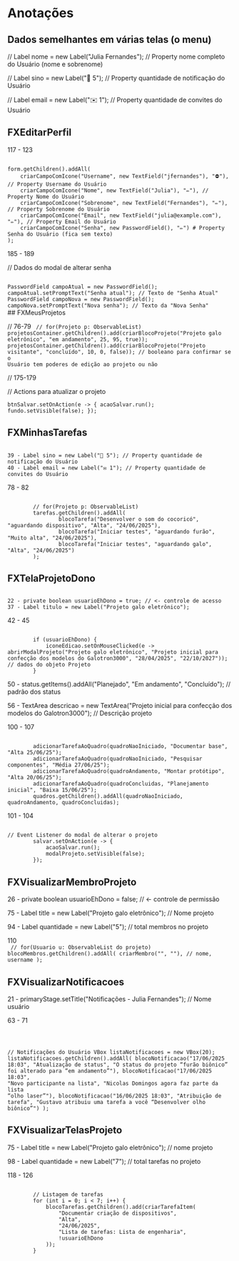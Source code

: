 # Anotações

## Dados semelhantes em várias telas (o menu)

// Label nome = new Label("Julia Fernandes"); // Property nome completo do Usuário (nome e sobrenome)

// Label sino = new Label("🔔 5"); // Property quantidade de notificação do Usuário

// Label email = new Label("✉️ 1"); // Property quantidade de convites do Usuário 

## FXEditarPerfil
117 - 123

<code>
form.getChildren().addAll(
    criarCampoComIcone("Username", new TextField("jfernandes"), "⛔"), // Property Username do Usuário
    criarCampoComIcone("Nome", new TextField("Julia"), "✏️"), // Property Nome do Usuário
    criarCampoComIcone("Sobrenome", new TextField("Fernandes"), "✏️"), // Property Sobrenome do Usuário
    criarCampoComIcone("Email", new TextField("julia@example.com"), "✏️"), // Property Email do Usuário
    criarCampoComIcone("Senha", new PasswordField(), "✏️") # Property Senha do Usuário (fica sem texto)
);
</code>

185 - 189


// Dados do modal de alterar senha


<code>
PasswordField campoAtual = new PasswordField();
campoAtual.setPromptText("Senha atual"); // Texto de "Senha Atual"
PasswordField campoNova = new PasswordField();
campoNova.setPromptText("Nova senha"); // Texto da "Nova Senha"
</code>
## FXMeusProjetos

//  76-79
<code>
        // for(Projeto p: ObservableList<Projeto>)
        projetosContainer.getChildren().add(criarBlocoProjeto("Projeto galo eletrônico", "em andamento", 25, 95, true));
        projetosContainer.getChildren().add(criarBlocoProjeto("Projeto visitante", "concluído", 10, 0, false));
        // booleano para confirmar se o Usuário tem poderes de edição ao projeto ou não
</code>

// 175-179

// Actions para atualizar o projeto
<code>        
        btnSalvar.setOnAction(e -> {
            acaoSalvar.run();
            fundo.setVisible(false);
        });
</code>

## FXMinhasTarefas

<code>
39 - Label sino = new Label("🔔 5"); // Property quantidade de notificação do Usuário
40 - Label email = new Label("✉️ 1"); // Property quantidade de convites do Usuário 
</code>


78 - 82

<code>
        // for(Projeto p: ObservableList<Tarefas>)
        tarefas.getChildren().addAll(
                blocoTarefa("Desenvolver o som do cocoricó", "aguardando dispositivo", "Alta", "24/06/2025"),
                blocoTarefa("Iniciar testes", "aguardando furão", "Muito alta", "24/06/2025"),
                blocoTarefa("Iniciar testes", "aguardando galo", "Alta", "24/06/2025")
        );
</code>
            
## FXTelaProjetoDono

<code>
22 - private boolean usuarioEhDono = true; // <- controle de acesso
37 - Label titulo = new Label("Projeto galo eletrônico");
</code>
    
42 - 45

<code>
        if (usuarioEhDono) {
            iconeEdicao.setOnMouseClicked(e -> abrirModalProjeto("Projeto galo eletrônico", "Projeto inicial para confecção dos modelos do Galotron3000", "28/04/2025", "22/10/2027")); // dados do objeto Projeto
        }
</code>

50 -   status.getItems().addAll("Planejado", "Em andamento", "Concluído"); // padrão dos status

56 -       TextArea descricao = new TextArea("Projeto inicial para confecção dos modelos do Galotron3000"); // Descrição projeto

100 - 107

<code>
        adicionarTarefaAoQuadro(quadroNaoIniciado, "Documentar base", "Alta 25/06/25");
        adicionarTarefaAoQuadro(quadroNaoIniciado, "Pesquisar componentes", "Média 27/06/25");
        adicionarTarefaAoQuadro(quadroAndamento, "Montar protótipo", "Alta 20/06/25");
        adicionarTarefaAoQuadro(quadroConcluidas, "Planejamento inicial", "Baixa 15/06/25");
        quadros.getChildren().addAll(quadroNaoIniciado, quadroAndamento, quadroConcluidas);
</code>

101 - 104

<code>
// Event Listener do modal de alterar o projeto
        salvar.setOnAction(e -> {
            acaoSalvar.run();
            modalProjeto.setVisible(false);
        });
</code>

## FXVisualizarMembroProjeto

26 -  private boolean usuarioEhDono = false; // ← controle de permissão

75 -         Label title = new Label("Projeto galo eletrônico"); // Nome projeto

94 -         Label quantidade = new Label("5"); // total membros no projeto

110      
<code>
        // for(Usuario u: ObservableList<Membros> do projeto)
blocoMembros.getChildren().addAll(
            criarMembro("", ""), // nome, username
        );
</code>

## FXVisualizarNotificacoes

21 -  primaryStage.setTitle("Notificações - Julia Fernandes"); // Nome usuário


63 - 71

<code>
    
// Notificações do Usuário
        VBox listaNotificacoes = new VBox(20);
        listaNotificacoes.getChildren().addAll(
                blocoNotificacao("17/06/2025  18:03", "Atualização de status", 
                        "O status do projeto “furão biônico” foi alterado para “em andamento”"),
                blocoNotificacao("17/06/2025  18:03", "Novo participante na lista", 
                        "Nicolas Domingos agora faz parte da lista “olho laser”"),
                blocoNotificacao("16/06/2025  18:03", "Atribuição de tarefa", 
                        "Gustavo atribuiu uma tarefa a você “Desenvolver olho biônico”")
        );
</code>

## FXVisualizarTelasProjeto

75 - Label title = new Label("Projeto galo eletrônico"); // nome projeto

98 -         Label quantidade = new Label("7"); // total tarefas no projeto


118 - 126

<code>
        // Listagem de tarefas
        for (int i = 0; i < 7; i++) {
            blocoTarefas.getChildren().add(criarTarefaItem(
                "Documentar criação de dispositivos",
                "Alta",
                "24/06/2025",
                "Lista de tarefas: Lista de engenharia",
                !usuarioEhDono
            ));
        }
</code>        
